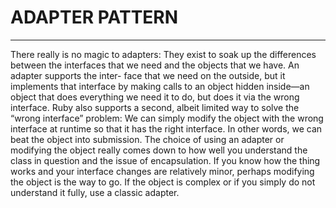 # **ADAPTER PATTERN**
-------------------
There really is no magic to adapters: They exist to soak up the differences between the
interfaces that we need and the objects that we have. An adapter supports the inter-
face that we need on the outside, but it implements that interface by making calls to
an object hidden inside—an object that does everything we need it to do, but does it
via the wrong interface.
Ruby also supports a second, albeit limited way to solve the “wrong interface”
problem: We can simply modify the object with the wrong interface at runtime so that
it has the right interface. In other words, we can beat the object into submission. The
choice of using an adapter or modifying the object really comes down to how well you
understand the class in question and the issue of encapsulation. If you know how the
thing works and your interface changes are relatively minor, perhaps modifying the
object is the way to go. If the object is complex or if you simply do not understand it
fully, use a classic adapter.